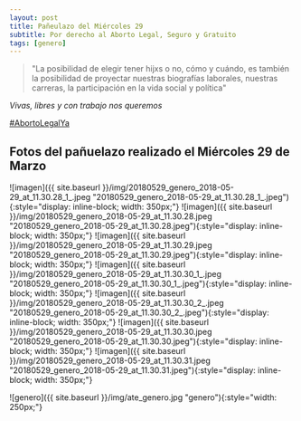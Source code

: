 ```yaml
---
layout: post
title: Pañeulazo del Miércoles 29
subtitle: Por derecho al Aborto Legal, Seguro y Gratuito
tags: [genero]
---
```



> "La posibilidad de elegir tener hijxs o no, cómo y cuándo, es también la posibilidad
> de proyectar nuestras biografías laborales, nuestras carreras, la participación
> en la vida social y política"

*Vivas, libres y con trabajo nos queremos*

[#AbortoLegalYa](https://twitter.com/hashtag/AbortoLegalYa)


## Fotos del pañuelazo realizado el Miércoles 29 de Marzo


![imagen]({{ site.baseurl }}/img/20180529_genero_2018-05-29_at_11.30.28_1_.jpeg "20180529_genero_2018-05-29_at_11.30.28_1_.jpeg"){:style="display: inline-block; width: 350px;"}
![imagen]({{ site.baseurl }}/img/20180529_genero_2018-05-29_at_11.30.28.jpeg "20180529_genero_2018-05-29_at_11.30.28.jpeg"){:style="display: inline-block; width: 350px;"}
![imagen]({{ site.baseurl }}/img/20180529_genero_2018-05-29_at_11.30.29.jpeg "20180529_genero_2018-05-29_at_11.30.29.jpeg"){:style="display: inline-block; width: 350px;"}
![imagen]({{ site.baseurl }}/img/20180529_genero_2018-05-29_at_11.30.30_1_.jpeg "20180529_genero_2018-05-29_at_11.30.30_1_.jpeg"){:style="display: inline-block; width: 350px;"}
![imagen]({{ site.baseurl }}/img/20180529_genero_2018-05-29_at_11.30.30_2_.jpeg "20180529_genero_2018-05-29_at_11.30.30_2_.jpeg"){:style="display: inline-block; width: 350px;"}
![imagen]({{ site.baseurl }}/img/20180529_genero_2018-05-29_at_11.30.30.jpeg "20180529_genero_2018-05-29_at_11.30.30.jpeg"){:style="display: inline-block; width: 350px;"}
![imagen]({{ site.baseurl }}/img/20180529_genero_2018-05-29_at_11.30.31.jpeg "20180529_genero_2018-05-29_at_11.30.31.jpeg"){:style="display: inline-block; width: 350px;"}


![genero]({{ site.baseurl }}/img/ate_genero.jpg "genero"){:style="width: 250px;"}
